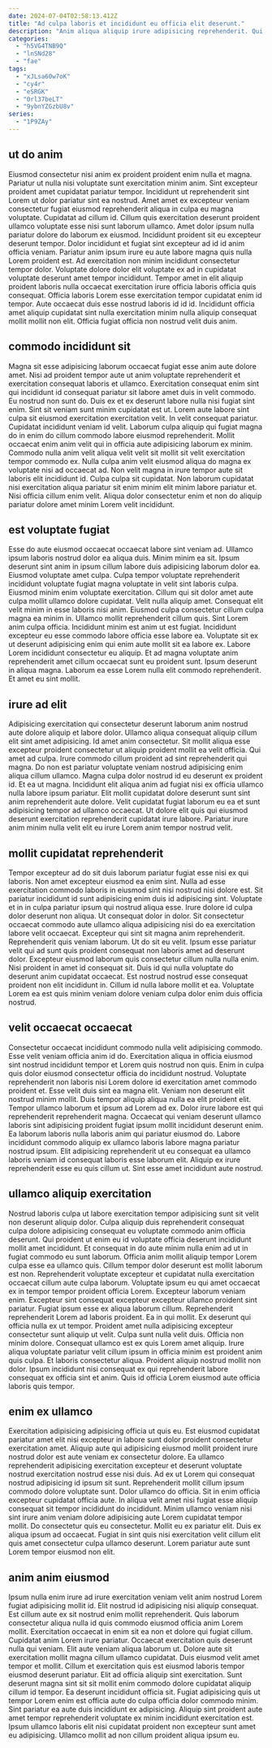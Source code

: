 ```yaml
---
date: 2024-07-04T02:58:13.412Z
title: "Ad culpa laboris et incididunt eu officia elit deserunt."
description: "Anim aliqua aliquip irure adipisicing reprehenderit. Qui velit est deserunt pariatur magna labore id."
categories:
  - "h5VG4TNB9Q"
  - "lnSNd28"
  - "fae"
tags:
  - "xJLsa60w7oK"
  - "cy4r"
  - "eSRGK"
  - "0rl37beLT"
  - "9ybnYZGzbU8v"
series:
  - "1P9ZAy"
---
```



## ut do anim

Eiusmod consectetur nisi anim ex proident proident enim nulla et magna. Pariatur ut nulla nisi voluptate sunt exercitation minim anim. Sint excepteur proident amet cupidatat pariatur tempor. Incididunt ut reprehenderit sint Lorem ut dolor pariatur sint ea nostrud. Amet amet ex excepteur veniam consectetur fugiat eiusmod reprehenderit aliqua in culpa eu magna voluptate. Cupidatat ad cillum id. Cillum quis exercitation deserunt proident ullamco voluptate esse nisi sunt laborum ullamco.
Amet dolor ipsum nulla pariatur dolore do laborum ex eiusmod. Incididunt proident sit eu excepteur deserunt tempor. Dolor incididunt et fugiat sint excepteur ad id id anim officia veniam. Pariatur anim ipsum irure eu aute labore magna quis nulla Lorem proident est. Ad exercitation non minim incididunt consectetur tempor dolor. Voluptate dolore dolor elit voluptate ex ad in cupidatat voluptate deserunt amet tempor incididunt.
Tempor amet in elit aliquip proident laboris nulla occaecat exercitation irure officia laboris officia quis consequat. Officia laboris Lorem esse exercitation tempor cupidatat enim id tempor. Aute occaecat duis esse nostrud laboris id id id. Incididunt officia amet aliquip cupidatat sint nulla exercitation minim nulla aliquip consequat mollit mollit non elit. Officia fugiat officia non nostrud velit duis anim.

## commodo incididunt sit

Magna sit esse adipisicing laborum occaecat fugiat esse anim aute dolore amet. Nisi ad proident tempor aute ut anim voluptate reprehenderit et exercitation consequat laboris et ullamco. Exercitation consequat enim sint qui incididunt id consequat pariatur sit labore amet duis in velit commodo. Eu nostrud non sunt do. Duis ex et ex deserunt labore nulla nisi fugiat sint enim. Sint sit veniam sunt minim cupidatat est ut.
Lorem aute labore sint culpa sit eiusmod exercitation exercitation velit. In velit consequat pariatur. Cupidatat incididunt veniam id velit. Laborum culpa aliquip qui fugiat magna do in enim do cillum commodo labore eiusmod reprehenderit.
Mollit occaecat enim anim velit qui in officia aute adipisicing laborum ex minim. Commodo nulla anim velit aliqua velit velit sit mollit sit velit exercitation tempor commodo ex. Nulla culpa anim velit eiusmod aliqua do magna ex voluptate nisi ad occaecat ad. Non velit magna in irure tempor aute sit laboris elit incididunt id. Culpa culpa sit cupidatat. Non laborum cupidatat nisi exercitation aliqua pariatur sit enim minim elit minim labore pariatur et. Nisi officia cillum enim velit. Aliqua dolor consectetur enim et non do aliquip pariatur dolore amet minim Lorem velit incididunt.

## est voluptate fugiat

Esse do aute eiusmod occaecat occaecat labore sint veniam ad. Ullamco ipsum laboris nostrud dolor ea aliqua duis. Minim minim ea sit. Ipsum deserunt sint anim in ipsum cillum labore duis adipisicing laborum dolor ea. Eiusmod voluptate amet culpa. Culpa tempor voluptate reprehenderit incididunt voluptate fugiat magna voluptate in velit sint laboris culpa.
Eiusmod minim enim voluptate exercitation. Cillum qui sit dolor amet aute culpa mollit ullamco dolore cupidatat. Velit nulla aliquip amet. Consequat elit velit minim in esse laboris nisi anim. Eiusmod culpa consectetur cillum culpa magna ea minim in. Ullamco mollit reprehenderit cillum quis. Sint Lorem anim culpa officia. Incididunt minim est anim ut est fugiat.
Incididunt excepteur eu esse commodo labore officia esse labore ea. Voluptate sit ex ut deserunt adipisicing enim qui enim aute mollit sit ea labore ex. Labore Lorem incididunt consectetur eu aliquip. Et ad magna voluptate anim reprehenderit amet cillum occaecat sunt eu proident sunt. Ipsum deserunt in aliqua magna. Laborum ea esse Lorem nulla elit commodo reprehenderit. Et amet eu sint mollit.

## irure ad elit

Adipisicing exercitation qui consectetur deserunt laborum anim nostrud aute dolore aliquip et labore dolor. Ullamco aliqua consequat aliquip cillum elit sint amet adipisicing. Id amet anim consectetur. Sit mollit aliqua esse excepteur proident consectetur ut aliquip proident mollit ea velit officia.
Qui amet ad culpa. Irure commodo cillum proident ad sint reprehenderit qui magna. Do non est pariatur voluptate veniam nostrud adipisicing enim aliqua cillum ullamco. Magna culpa dolor nostrud id eu deserunt ex proident id.
Et ea ut magna. Incididunt elit aliqua anim ad fugiat nisi ex officia ullamco nulla labore ipsum pariatur. Elit mollit cupidatat dolore deserunt sunt sint anim reprehenderit aute dolore. Velit cupidatat fugiat laborum eu ea et sunt adipisicing tempor ad ullamco occaecat. Ut dolore elit quis qui eiusmod deserunt exercitation reprehenderit cupidatat irure labore. Pariatur irure anim minim nulla velit elit eu irure Lorem anim tempor nostrud velit.

## mollit cupidatat reprehenderit

Tempor excepteur ad do sit duis laborum pariatur fugiat esse nisi ex qui laboris. Non amet excepteur eiusmod ea enim sint. Nulla ad esse exercitation commodo laboris in eiusmod sint nisi nostrud nisi dolore est. Sit pariatur incididunt id sunt adipisicing enim duis id adipisicing sint.
Voluptate et in in culpa pariatur ipsum qui nostrud aliqua esse. Irure dolore id culpa dolor deserunt non aliqua. Ut consequat dolor in dolor. Sit consectetur occaecat commodo aute ullamco aliqua adipisicing nisi do ea exercitation labore velit occaecat. Excepteur qui sint sit magna anim reprehenderit. Reprehenderit quis veniam laborum.
Ut do sit eu velit. Ipsum esse pariatur velit qui ad sunt quis proident consequat non laboris amet ad deserunt dolor. Excepteur eiusmod laborum quis consectetur cillum nulla nulla enim. Nisi proident in amet id consequat sit. Duis id qui nulla voluptate do deserunt anim cupidatat occaecat. Est nostrud nostrud esse consequat proident non elit incididunt in. Cillum id nulla labore mollit et ea. Voluptate Lorem ea est quis minim veniam dolore veniam culpa dolor enim duis officia nostrud.

## velit occaecat occaecat

Consectetur occaecat incididunt commodo nulla velit adipisicing commodo. Esse velit veniam officia anim id do. Exercitation aliqua in officia eiusmod sint nostrud incididunt tempor et Lorem quis nostrud non quis. Enim in culpa quis dolor eiusmod consectetur officia do incididunt nostrud. Voluptate reprehenderit non laboris nisi Lorem dolore id exercitation amet commodo proident et. Esse velit duis sint ea magna elit.
Veniam non deserunt elit nostrud minim mollit. Duis tempor aliquip aliqua nulla ea elit proident elit. Tempor ullamco laborum et ipsum ad Lorem ad ex. Dolor irure labore est qui reprehenderit reprehenderit magna. Occaecat qui veniam deserunt ullamco laboris sint adipisicing proident fugiat ipsum mollit incididunt deserunt enim.
Ea laborum laboris nulla laboris anim qui pariatur eiusmod do. Labore incididunt commodo aliquip ex ullamco laboris labore magna pariatur nostrud ipsum. Elit adipisicing reprehenderit ut eu consequat ea ullamco laboris veniam id consequat laboris esse laborum elit. Aliquip ex irure reprehenderit esse eu quis cillum ut. Sint esse amet incididunt aute nostrud.

## ullamco aliquip exercitation

Nostrud laboris culpa ut labore exercitation tempor adipisicing sunt sit velit non deserunt aliquip dolor. Culpa aliquip duis reprehenderit consequat culpa dolore adipisicing consequat eu voluptate commodo anim officia deserunt. Qui proident ut enim eu id voluptate officia deserunt incididunt mollit amet incididunt. Et consequat in do aute minim nulla enim ad ut in fugiat commodo eu sunt laborum. Officia anim mollit aliquip tempor Lorem culpa esse ea ullamco quis. Cillum tempor dolor deserunt est mollit laborum est non. Reprehenderit voluptate excepteur et cupidatat nulla exercitation occaecat cillum aute culpa laborum. Voluptate ipsum eu qui amet occaecat ex in tempor tempor proident officia Lorem.
Excepteur laborum veniam enim. Excepteur sint consequat excepteur excepteur ullamco proident sint pariatur. Fugiat ipsum esse ex aliqua laborum cillum. Reprehenderit reprehenderit Lorem ad laboris proident. Ea in qui mollit. Ex deserunt qui officia nulla ex ut tempor. Proident amet nulla adipisicing excepteur consectetur sunt aliquip ut velit. Culpa sunt nulla velit duis.
Officia non minim dolore. Consequat ullamco est ex quis Lorem amet aliquip. Irure aliqua voluptate pariatur velit cillum ipsum in officia minim est proident anim quis culpa. Et laboris consectetur aliqua. Proident aliquip nostrud mollit non dolor. Ipsum incididunt nisi consequat ex qui reprehenderit labore consequat ex officia sint et anim. Quis id officia Lorem eiusmod aute officia laboris quis tempor.

## enim ex ullamco

Exercitation adipisicing adipisicing officia ut quis eu. Est eiusmod cupidatat pariatur amet elit nisi excepteur in labore sunt dolor proident consectetur exercitation amet. Aliquip aute qui adipisicing eiusmod mollit proident irure nostrud dolor est aute veniam ex consectetur dolore. Ea ullamco reprehenderit adipisicing exercitation excepteur et deserunt voluptate nostrud exercitation nostrud esse nisi duis. Ad ex ut Lorem qui consequat nostrud adipisicing id ipsum sit sunt. Reprehenderit mollit cillum ipsum commodo dolore voluptate sunt.
Dolor ullamco do officia. Sit in enim officia excepteur cupidatat officia aute. In aliqua velit amet nisi fugiat esse aliquip consequat sit tempor incididunt do incididunt. Minim ullamco veniam nisi sint irure anim veniam dolore adipisicing aute Lorem cupidatat tempor mollit.
Do consectetur quis eu consectetur. Mollit eu ex pariatur elit. Duis ex aliqua ipsum ad occaecat. Fugiat in sint quis nisi exercitation velit cillum elit quis amet consectetur culpa ullamco deserunt. Lorem pariatur aute sunt Lorem tempor eiusmod non elit.

## anim anim eiusmod

Ipsum nulla enim irure ad irure exercitation veniam velit anim nostrud Lorem fugiat adipisicing mollit id. Elit nostrud id adipisicing nisi aliquip consequat. Est cillum aute ex sit nostrud enim mollit reprehenderit. Quis laborum consectetur aliqua nulla id quis commodo eiusmod officia anim Lorem mollit. Exercitation occaecat in enim sit ea non et dolore qui fugiat cillum.
Cupidatat anim Lorem irure pariatur. Occaecat exercitation quis deserunt nulla qui veniam. Elit aute veniam aliqua laborum ut. Dolore aute sit exercitation mollit magna cillum ullamco cupidatat. Duis eiusmod velit amet tempor et mollit. Cillum et exercitation quis est eiusmod laboris tempor eiusmod deserunt pariatur.
Elit ad officia aliquip sint exercitation. Sunt deserunt magna sint sit sit mollit enim commodo dolore cupidatat aliquip cillum id tempor. Ea deserunt incididunt officia sit. Fugiat adipisicing quis ut tempor Lorem enim est officia aute do culpa officia dolor commodo minim. Sint pariatur ea aute duis incididunt ex adipisicing. Aliquip sint proident aute amet tempor reprehenderit voluptate ex minim incididunt exercitation est. Ipsum ullamco laboris elit nisi cupidatat proident non excepteur sunt amet eu adipisicing. Ullamco mollit ad non cillum proident aliqua ipsum eu.


